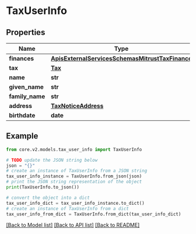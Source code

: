 # TaxUserInfo


## Properties

Name | Type | Description | Notes
------------ | ------------- | ------------- | -------------
**finances** | [**ApisExternalServicesSchemasMitrustTaxFinance**](ApisExternalServicesSchemasMitrustTaxFinance.md) |  | 
**tax** | [**Tax**](Tax.md) |  | 
**name** | **str** |  | 
**given_name** | **str** |  | 
**family_name** | **str** |  | 
**address** | [**TaxNoticeAddress**](TaxNoticeAddress.md) |  | 
**birthdate** | **date** |  | 

## Example

```python
from core.v2.models.tax_user_info import TaxUserInfo

# TODO update the JSON string below
json = "{}"
# create an instance of TaxUserInfo from a JSON string
tax_user_info_instance = TaxUserInfo.from_json(json)
# print the JSON string representation of the object
print(TaxUserInfo.to_json())

# convert the object into a dict
tax_user_info_dict = tax_user_info_instance.to_dict()
# create an instance of TaxUserInfo from a dict
tax_user_info_from_dict = TaxUserInfo.from_dict(tax_user_info_dict)
```
[[Back to Model list]](../README.md#documentation-for-models) [[Back to API list]](../README.md#documentation-for-api-endpoints) [[Back to README]](../README.md)


